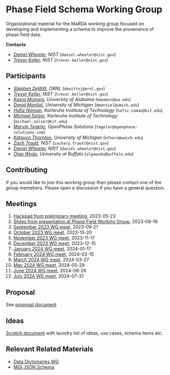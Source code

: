 # Phase Field Schema Working Group

Organizational material for the MaRDA working group focused on developing and implementing a schema to improve the provenance of phase field data.

**Contacts**

- *[Daniel Wheeler](https://www.nist.gov/people/daniel-wheeler), NIST* (`daniel.wheeler@nist.gov`)
- *[Trevor Keller](https://www.nist.gov/people/trevor-keller), NIST* (`trevor.keller@nist.gov`)

## Participants

- *[Stephen DeWitt](https://www.ornl.gov/staff-profile/steve-j-dewitt), ORNL* (`dewittsj@ornl.gov`)
- *[Trevor Keller](https://www.nist.gov/people/trevor-keller), NIST* (`trevor.keller@nist.gov`)
- *[Kasra Momeni](https://eng.ua.edu/eng-directory/dr-kasra-momeni/), University of Alabama* (`kmomeni@ua.edu`)
- *[David Montiel](https://www.linkedin.com/in/david-montiel-36913733), University of Michigan* (`dmontiel@umich.edu`)
- *[Hafiz Noman](https://www.iam.kit.edu/mms/Mitarbeiter_5586.php), Karlsruhe Institute of Technology* (`hafiz.noman@kit.edu`)
- *[Michael Selzer](https://www.iam.kit.edu/mms/Mitarbeiter_selzer.php), Karlsruhe Institute of Technology* (`michael.selzer@kit.edu`)
- *[Marvin Tegeler](https://openphase-solutions.com/), OpenPhase Solutions* (`tegeler@openphase-solutions.com`)
- *[Katsuyo Thornton](https://thorntongroup.engin.umich.edu/), University of Michigan* (`kthorn@umich.edu`)
- *[Zach Trautt](https://www.nist.gov/people/zachary-trautt), NIST* (`zachary.trautt@nist.gov`)
- *[Daniel Wheeler](https://www.nist.gov/people/daniel-wheeler), NIST* (`daniel.wheeler@nist.gov`)
- *[Olga Wodo](https://engineering.buffalo.edu/materials-design-innovation/community.host.html/content/shared/engineering/materials-design-innovation/profiles/faculty/wodo-olga.html), University at Buffalo* (`olgawodo@buffalo.edu`)

## Contributing

If you would like to join this working group then please contact one of the group memebers. Please open a discussion if you have a general question.

## Meetings

1. [Hackpad from preliminary meeting](https://hackmd.io/i0_rypRqS5WU_I2sI4W2kg), 2023-05-23
2. [Slides from presentation at Phase Field Working Group](https://slides.com/danielwheeler-1/phase-field-schema-marda), 2023-08-16
3. [September 2023 WG meet](./meeting-minutes/meet-002_2023-09-21.md), 2023-09-21
4. [October 2023 WG meet](./meeting-minutes/meet-003_2023-10-20.md), 2023-10-20
5. [November 2023 WG meet](./meeting-minutes/meet-004_2023-11-17.md), 2023-11-17
6. [December 2023 WG meet](./meeting-minutes/meet-005_2023-12-15.md), 2023-12-15
7. [January 2024 WG meet](./meeting-minutes/meet-006_2024-01-17.md), 2024-01-17
8. [February 2024 WG meet](./meeting-minutes/meet-007_2024-02-15.md), 2024-02-15
9. [March 2024 WG meet](./meeting-minutes/meet-008_2024-03-27.md), 2024-03-27
10. [May 2024 WG meet](./meeting-minutes/meet-009_2024-05-29.md), 2024-05-29
11. [June 2024 WG meet](./meeting-minutes/meet-010_2024-06-26.md), 2024-06-26
11. [July 2024 WG meet](./meeting-minutes/meet-011_2024-07-31.md), 2024-07-31

## Proposal

See [proposal document](./proposal.md)

## Ideas

[Scratch document](./ideas.md) with laundry list of ideas, use cases,
schema items etc.

## Relevant Related Materials

 - [Data Dictionaries WG](https://github.com/marda-dd/docs)
 - [MGI JSON Schema](https://github.com/usnistgov/mgi-json-schema/blob/main/ABOUT.md)
